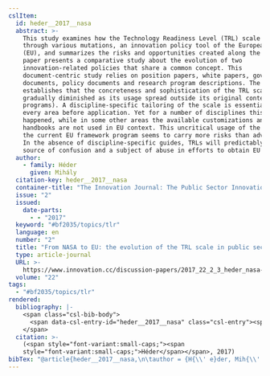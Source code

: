 ```yaml
---
cslItem:
  id: heder__2017__nasa
  abstract: >-
    This study examines how the Technology Readiness Level (TRL) scale became,
    through various mutations, an innovation policy tool of the European Union
    (EU), and summarizes the risks and opportunities created along the way. The
    paper presents a comparative study about the evolution of two
    innovation-related policies that share a common concept. This
    document-centric study relies on position papers, white papers, government
    documents, policy documents and research program descriptions. The paper
    establishes that the concreteness and sophistication of the TRL scale
    gradually diminished as its usage spread outside its original context (space
    programs). A discipline-specific tailoring of the scale is essential in
    every area before application. Yet for a number of disciplines this has not
    happened, while in some other areas the available customizations and
    handbooks are not used in EU context. This uncritical usage of the scale in
    the current EU framework program seems to carry more risks than advantages.
    In the absence of discipline-specific guides, TRLs will predictably become a
    source of confusion and a subject of abuse in efforts to obtain EU funding.
  author:
    - family: Héder
      given: Mihály
  citation-key: heder__2017__nasa
  container-title: "The Innovation Journal: The Public Sector Innovation Journal"
  issue: "2"
  issued:
    date-parts:
      - - "2017"
  keyword: "#bf2035/topics/tlr"
  language: en
  number: "2"
  title: "From NASA to EU: the evolution of the TRL scale in public sector innovation"
  type: article-journal
  URL: >-
    https://www.innovation.cc/discussion-papers/2017_22_2_3_heder_nasa-to-eu-trl-scale.pdf
  volume: "22"
tags:
  - "#bf2035/topics/tlr"
rendered:
  bibliography: |-
    <span class="csl-bib-body">
      <span data-csl-entry-id="heder__2017__nasa" class="csl-entry"><span class='author-bib'>Héder</span>. <span class='date-bib'>(2017)</span>. <span class='title'><b>From NASA to EU: the evolution of the TRL scale in public sector innovation</b></span>. <i>The Innovation Journal: The Public Sector Innovation Journal</i>, <i>22</i>(2), Art. 2. <span class='URL'><a href='https://www.innovation.cc/discussion-papers/2017_22_2_3_heder_nasa-to-eu-trl-scale.pdf'>LINK</a></span></span>
    </span>
  citation: >-
    (<span style="font-variant:small-caps;"><span
    style="font-variant:small-caps;">Héder</span></span>, 2017)
bibTex: "@article{heder__2017__nasa,\n\tauthor = {H{\\' e}der, Mih{\\' a}ly},\n\tjournal = {The Innovation Journal: The Public Sector Innovation Journal},\n\tnumber = {2},\n\tyear = {2017},\n\teid = {2},\n\ttitle = {From {NASA} to {EU}: the evolution of the {TRL} scale in public sector innovation},\n\turl = {https://www.innovation.cc/discussion-papers/2017_22_2_3_heder_nasa-to-eu-trl-scale.pdf},\n\thowpublished = {https://www.innovation.cc/discussion-papers/2017\\textunderscore{}22\\textunderscore{}2\\textunderscore{}3\\textunderscore{}heder\\textunderscore{}nasa-to-eu-trl-scale.pdf},\n\tvolume = {22},\n}\n\n"
---
```


